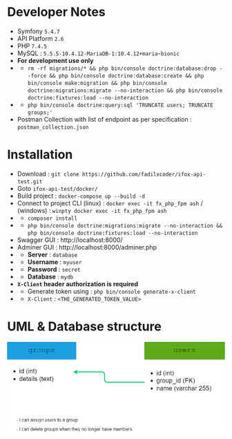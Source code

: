 # Developer Notes

- Symfony `5.4.7` 
- API Platform `2.6`
- PHP `7.4.5`
- MySQL : `5.5.5-10.4.12-MariaDB-1:10.4.12+maria~bionic`
- **For development use only** 
- - `rm -rf migrations/* && php bin/console doctrine:database:drop --force && php bin/console doctrine:database:create && php bin/console make:migration && php bin/console doctrine:migrations:migrate --no-interaction && php bin/console doctrine:fixtures:load --no-interaction`
- - `php bin/console doctrine:query:sql 'TRUNCATE users; TRUNCATE groups;'`
- Postman Collection with list of endpoint as per specification : `postman_collection.json`

# Installation

- Download : `git clone https://github.com/fadilxcoder/ifox-api-test.git`
- Goto `ifox-api-test/docker/`
- Build project : `docker-compose up --build -d`
- Connect to project CLI (linux) : `docker exec -it fx_php_fpm ash` / (windows) : `winpty docker exec -it fx_php_fpm ash`
- - `composer install`
- - `php bin/console doctrine:migrations:migrate --no-interaction && php bin/console doctrine:fixtures:load --no-interaction`
- Swagger GUI : http://localhost:8000/
- Adminer GUI : http://localhost:8000/adminer.php
- - **Server** : `database`
- - **Username** : `myuser`
- - **Password** : `secret`
- - **Database** : `mydb`
- **`X-Client` header authorization is required**
- - Generate token using : `php bin/console generate-x-client`
- - `X-Client` : `<THE_GENERATED_TOKEN_VALUE>`

# UML & Database structure

<img src="./db.png"/>
